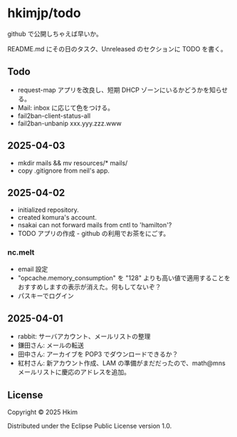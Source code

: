# hkimjp/todo

github で公開しちゃえば早いか。

README.md にその日のタスク、Unreleased のセクションに TODO を書く。

## Todo

* request-map アプリを改良し、短期 DHCP ゾーンにいるかどうかを知らせる。
* Mail: inbox に応じて色をつける。
* fail2ban-client-status-all
* fail2ban-unbanip xxx.yyy.zzz.www

## 2025-04-03

* mkdir mails && mv resources/* mails/
* copy .gitignore from neil's app.

## 2025-04-02

* initialized repository.
* created komura's account.
* nsakai can not forward mails from cntl to 'hamilton'?
* TODO アプリの作成 - github の利用でお茶をにごす。

### nc.melt

* email 設定
* "opcache.memory_consumption" を "128" よりも高い値で適用することをおすすめしますの表示が消えた。何もしてないぞ？
* パスキーでログイン

## 2025-04-01

* rabbit: サーバアカウント、メールリストの整理
* 鎌田さん: メールの転送
* 田中さん: アーカイブを POP3 でダウンロードできるか？
* 紅村さん: 新アカウント作成、LAM の準備がまだだったので、math@mns メールリストに慶応のアドレスを追加。

## License

Copyright © 2025 Hkim

Distributed under the Eclipse Public License version 1.0.

